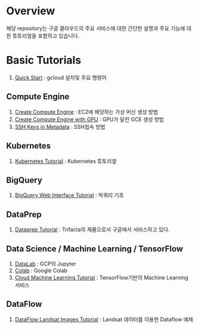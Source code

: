# Overview

해당 repository는 구글 클라우드의 주요 서비스에 대한 간단한 설명과 주요 기능에 대한 튜토리얼을 포함하고 있습니다. 


# Basic Tutorials

1. [Quick Start](01-quickstart.md) : gcloud 설치및 주요 명령어

## Compute Engine

1. [Create Compute Engine](02-create-compute-engine-tutorial.md) : EC2에 해당하는 가상 머신 생성 방법
2. [Create Compute Engine with GPU](03-create-compute-engine-with-gpu-tutorial.md) : GPU가 달린 GCE 생성 방법
3. [SSH Keys in Metadata](04-ssh-keys-in-metadata.md) : SSH접속 방법

## Kubernetes

1. [Kubernetes Tutorial](05-kubernetes-tutorial.md) : Kubernetes 튜토리얼


## BigQuery

1. [BigQuery Web Interface Tutorial](10-bigquery-web-interface-tutorial.md) : 빅쿼리 기초 

## DataPrep

1. [Dataprep Tutorial](11-dataprep-tutorial.md) : Trifacta의 제품으로서 구글에서 서비스하고 있다. 


## Data Science / Machine Learning / TensorFlow

1. [DataLab](20-datalab.md) : GCP의 Jupyter
2. [Colab](21-colab.md) : Google Colab
3. [Cloud Machine Learning Tutorial](22-cloud-ml-tutorial.md) : TensorFlow기반의 Machine Learning 서비스

## DataFlow

1. [DataFlow Landsat Images Tutorial](25-dataflow-landsat-images-tutorial.md) : Landsat 데이터를 이용한 Dataflow 예제

